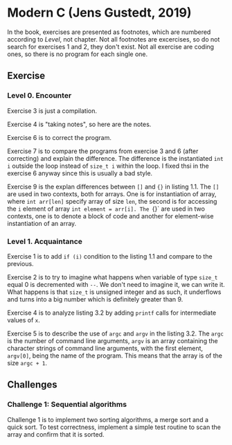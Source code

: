 # Modern C (Jens Gustedt, 2019)

In the book, exercises are presented as footnotes, which are numbered according to *Level*, not chapter. Not all footnotes are excercises, so do not search for exercises 1 and 2, they don't exist. Not all exercise are coding ones, so there is no program for each single one.

## Exercise

### Level 0. Encounter

Exercise 3 is just a compilation.

Exercise 4 is "taking notes", so here are the notes.

Exercise 6 is to correct the program.

Exercise 7 is to compare the programs from exercise 3 and 6 (after correcting) and explain the difference. The difference is the instantiated `int i` outside the loop instead of `size_t i` within the loop. I fixed thsi in the exercise 6 anyway since this is usually a bad style.

Exercise 9 is the explan differences between `[]` and `{}` in listing 1.1. The `[]` are used in two contexts, both for arrays. One is for instantiation of array, where `int arr[len]` specify array of size `len`, the second is for accessing the `i` element of array `int element = arr[i]. The `{}` are used in two contexts, one is to denote a block of code and another for element-wise instantiation of an array.

### Level 1. Acquaintance

Exercise 1 is to add `if (i)` condition to the listing 1.1 and compare to the previous.

Exercise 2 is to try to imagine what happens when variable of type `size_t` equal 0 is decremented with `--`. We don't need to imagine it, we can write it. What happens is that `size_t` is unsigned integer and as such, it underflows and turns into a big number which is definitely greater than 9.

Exercise 4 is to analyze listing 3.2 by adding `printf` calls for intermediate values of `x`.

Exercise 5 is to describe the use of `argc` and `argv` in the listing 3.2. The `argc` is the number of command line arguments, `argv` is an array containing the character strings of command line arguments, with the first element, `argv[0]`, being the name of the program. This means that the array is of the size `argc + 1`.

## Challenges

### Challenge 1: Sequential algorithms

Challenge 1 is to implement two sorting algorithms, a merge sort and a quick sort.
To test correctness, implement a simple test routine to scan the array and confirm that it is sorted.
